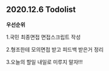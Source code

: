 ## 2020.12.6 Todolist



**우선순위**

1.국민 최종면접 면접스크립트 작성

2.형조한테 모의면접 받고 피드백 받은거 정리

3.오늘의 할일 내일로 미루지 말자!!!